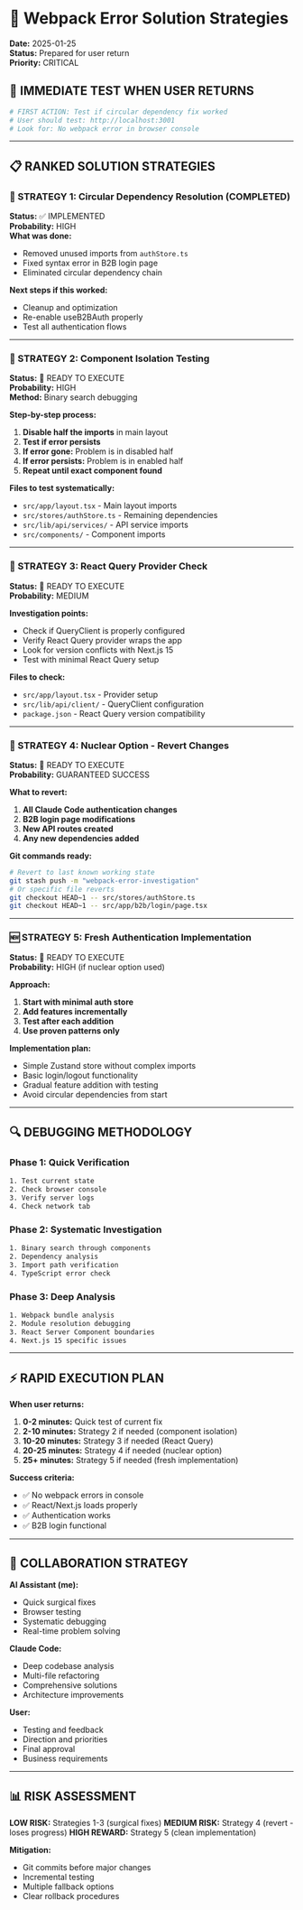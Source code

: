 # 🔧 Webpack Error Solution Strategies
**Date:** 2025-01-25  
**Status:** Prepared for user return  
**Priority:** CRITICAL

## 🎯 **IMMEDIATE TEST WHEN USER RETURNS**

```bash
# FIRST ACTION: Test if circular dependency fix worked
# User should test: http://localhost:3001
# Look for: No webpack error in browser console
```

---

## 📋 **RANKED SOLUTION STRATEGIES**

### **🥇 STRATEGY 1: Circular Dependency Resolution (COMPLETED)**
**Status:** ✅ IMPLEMENTED  
**Probability:** HIGH  
**What was done:**
- Removed unused imports from `authStore.ts`
- Fixed syntax error in B2B login page
- Eliminated circular dependency chain

**Next steps if this worked:**
- Cleanup and optimization
- Re-enable useB2BAuth properly
- Test all authentication flows

---

### **🥈 STRATEGY 2: Component Isolation Testing**
**Status:** 🔄 READY TO EXECUTE  
**Probability:** HIGH  
**Method:** Binary search debugging

**Step-by-step process:**
1. **Disable half the imports** in main layout
2. **Test if error persists**
3. **If error gone:** Problem is in disabled half
4. **If error persists:** Problem is in enabled half
5. **Repeat until exact component found**

**Files to test systematically:**
- `src/app/layout.tsx` - Main layout imports
- `src/stores/authStore.ts` - Remaining dependencies
- `src/lib/api/services/` - API service imports
- `src/components/` - Component imports

---

### **🥉 STRATEGY 3: React Query Provider Check**
**Status:** 🔄 READY TO EXECUTE  
**Probability:** MEDIUM  

**Investigation points:**
- Check if QueryClient is properly configured
- Verify React Query provider wraps the app
- Look for version conflicts with Next.js 15
- Test with minimal React Query setup

**Files to check:**
- `src/app/layout.tsx` - Provider setup
- `src/lib/api/client/` - QueryClient configuration
- `package.json` - React Query version compatibility

---

### **🏅 STRATEGY 4: Nuclear Option - Revert Changes**
**Status:** 🔄 READY TO EXECUTE  
**Probability:** GUARANTEED SUCCESS  

**What to revert:**
1. **All Claude Code authentication changes**
2. **B2B login page modifications**
3. **New API routes created**
4. **Any new dependencies added**

**Git commands ready:**
```bash
# Revert to last known working state
git stash push -m "webpack-error-investigation"
# Or specific file reverts
git checkout HEAD~1 -- src/stores/authStore.ts
git checkout HEAD~1 -- src/app/b2b/login/page.tsx
```

---

### **🆕 STRATEGY 5: Fresh Authentication Implementation**
**Status:** 🔄 READY TO EXECUTE  
**Probability:** HIGH (if nuclear option used)  

**Approach:**
1. **Start with minimal auth store**
2. **Add features incrementally**
3. **Test after each addition**
4. **Use proven patterns only**

**Implementation plan:**
- Simple Zustand store without complex imports
- Basic login/logout functionality
- Gradual feature addition with testing
- Avoid circular dependencies from start

---

## 🔍 **DEBUGGING METHODOLOGY**

### **Phase 1: Quick Verification**
```bash
1. Test current state
2. Check browser console
3. Verify server logs
4. Check network tab
```

### **Phase 2: Systematic Investigation**
```bash
1. Binary search through components
2. Dependency analysis
3. Import path verification
4. TypeScript error check
```

### **Phase 3: Deep Analysis**
```bash
1. Webpack bundle analysis
2. Module resolution debugging
3. React Server Component boundaries
4. Next.js 15 specific issues
```

---

## ⚡ **RAPID EXECUTION PLAN**

**When user returns:**
1. **0-2 minutes:** Quick test of current fix
2. **2-10 minutes:** Strategy 2 if needed (component isolation)
3. **10-20 minutes:** Strategy 3 if needed (React Query)
4. **20-25 minutes:** Strategy 4 if needed (nuclear option)
5. **25+ minutes:** Strategy 5 if needed (fresh implementation)

**Success criteria:**
- ✅ No webpack errors in console
- ✅ React/Next.js loads properly
- ✅ Authentication works
- ✅ B2B login functional

---

## 🤝 **COLLABORATION STRATEGY**

**AI Assistant (me):**
- Quick surgical fixes
- Browser testing
- Systematic debugging
- Real-time problem solving

**Claude Code:**
- Deep codebase analysis
- Multi-file refactoring
- Comprehensive solutions
- Architecture improvements

**User:**
- Testing and feedback
- Direction and priorities
- Final approval
- Business requirements

---

## 📊 **RISK ASSESSMENT**

**LOW RISK:** Strategies 1-3 (surgical fixes)
**MEDIUM RISK:** Strategy 4 (revert - loses progress)
**HIGH REWARD:** Strategy 5 (clean implementation)

**Mitigation:**
- Git commits before major changes
- Incremental testing
- Multiple fallback options
- Clear rollback procedures